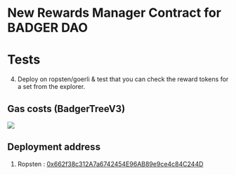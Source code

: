 # New Rewards Manager Contract for BADGER DAO


# Tests

4. Deploy on ropsten/goerli & test that you can check the reward tokens for a set from the explorer.


## Gas costs (BadgerTreeV3)
<img src="https://user-images.githubusercontent.com/47485188/139430068-3a1bd0d0-1604-4fdc-8327-2bd1b949df1a.png">

## Deployment address
1. Ropsten : [0x662f38c312A7a6742454E96AB89e9ce4c84C244D](https://ropsten.etherscan.io/address/0x662f38c312A7a6742454E96AB89e9ce4c84C244D)